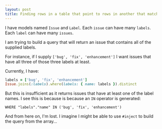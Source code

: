 ```yaml
---
layout: post
title: Finding rows in a table that point to rows in another that match all the specified column values…
---
```

I have models named `Issue` and `Label`. Each `issue` can have many `labels`. Each `label` can have many `issues`.

I am trying to build a query that will return an issue that contains all of the supplied labels.

For instance, if I supply `['bug', 'fix', 'enhancement']` I want issues that have all three of those three labels at least.

Currently, I have:

```ruby
labels = ['bug', 'fix', 'enhancement']
Issue.joins(:labels).where(labels: { name: labels }).distinct
```

But this is insufficient as it returns issues that have at least one of the label names. I see this is because is because an `IN` operator is generated:

```
WHERE "labels"."name" IN ('bug', 'fix', 'enhancement')
```

And from here on, I'm lost. I imagine I might be able to use `#inject` to build the query from the array…
